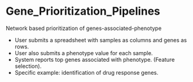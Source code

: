 # Gene_Prioritization_Pipelines
Network based prioritization of genes-associated-phenotype

* User submits a spreadsheet with samples as columns and genes as rows. 
* User also submits a phenotype value for each sample.
* System reports top genes associated with phenotype. (Feature selection).
* Specific example: identification of drug response genes.
